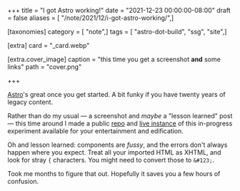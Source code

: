 +++
title = "I got Astro working!"
date = "2021-12-23 00:00:00-08:00"
draft = false
aliases = [ "/note/2021/12/i-got-astro-working/",]

[taxonomies]
category = [ "note",]
tags = [ "astro-dot-build", "ssg", "site",]

[extra]
card = "_card.webp"

[extra.cover_image]
caption = "this time you get a screenshot **and** some links"
path = "cover.png"

+++

[Astro][]'s great once you get started. A bit funky if you have twenty years of
legacy content.

Rather than do my usual — a screenshot and *maybe* a "lesson learned" post —
this time around I made a public [repo][] and [live instance][] of this
in-progress experiment available for your entertainment and edification.

Oh and lesson learned: components are *fussy*, and the errors don't always
happen where you expect. Treat all your imported HTML as XHTML, and look for
stray `{` characters. You might need to convert those to `&#123;`.

Took me months to figure that out. Hopefully it saves you a few hours of
confusion.

[Astro]: https://astro.build
[repo]: https://github.com/brianwisti/rgb-astro
[live instance]: https://quirky-wozniak-e4e36f.netlify.app